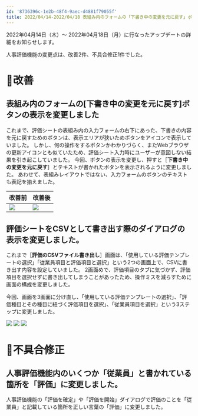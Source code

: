 ```yaml
---
id: '8736396c-1e2b-48f4-9aec-d4881f79055f'
title: 2022/04/14-2022/04/18 表組み内のフォームの「下書き中の変更を元に戻す」ボタンの表示を変更しました 他
---
```


2022年04月14日（木）〜 2022年04月18日（月）に行なったアップデートの詳細をお知らせします。

人事評価機能の変更点は、改善2件、不具合修正1件でした。

# 🚸改善
## 表組み内のフォームの[下書き中の変更を元に戻す]ボタンの表示を変更しました

これまで、評価シートの表組み内の入力フォームの右下にあった、下書きの内容を元に戻すためのボタンは、表示エリアが狭いためボタンをアイコンで表示していました。
しかし、何の操作をするボタンかわかりづらく、またWebブラウザの更新アイコンとも似ていたため、評価シート入力時にユーザーが意図しない結果を引き起こしていました。
今回、ボタンの表示を変更し、押すと［**下書き中の変更を元に戻す**］とテキストが書かれたボタンを表示されるように変更しました。
あわせて、表組みレイアウトではない、入力フォームのボタンのテキストも表記を揃えました。

|  **改善前**  |  **改善後** |
| ---- | ---- |
| ![](https://s3-ap-northeast-1.amazonaws.com/kufutools-codimd/uploads/upload_3576e66f9b9b2afc9ac8db398090b506.png) | ![](https://s3-ap-northeast-1.amazonaws.com/kufutools-codimd/uploads/upload_fdf528e317a25390e3ff410f95eff69a.png) |

## 評価シートをCSVとして書き出す際のダイアログの表示を変更しました。

これまで［**評価のCSVファイル書き出し**］画面は、「使用している評価テンプレートの選択」「従業員項目と評価項目と選択」という2つの画面上で、CSVに書き出す内容を設定していました。
2画面めで、評価項目のタブに気づかず、評価項目を選択せずに書き出してしまうことがあったため、操作ミスを減らすために画面の構成を変更しました。

今回、画面を3画面に分け直し、「使用している評価テンプレートの選択」、「評価種目とその種目に紐づく評価項目を選択」、「従業員項目を選択」という3ステップに変更しました。

![](https://s3-ap-northeast-1.amazonaws.com/kufutools-codimd/uploads/upload_92f5de939c510bf5b8ffd2a4630f6695.png)
![](https://s3-ap-northeast-1.amazonaws.com/kufutools-codimd/uploads/upload_85f7b0a6507b1373f3d376bec0d0007f.png)
![](https://s3-ap-northeast-1.amazonaws.com/kufutools-codimd/uploads/upload_ddfd0eae50e0717fe6da21d18eed5590.png)

# 🐛不具合修正
## 人事評価機能内のいくつか「従業員」と書かれている箇所を「評価」に変更しました。

人事評価機能の「評価を確定」や「評価を開始」ダイアログで評価のことを「従業員」と記載している箇所を正しい言葉の「評価」に変更しました。